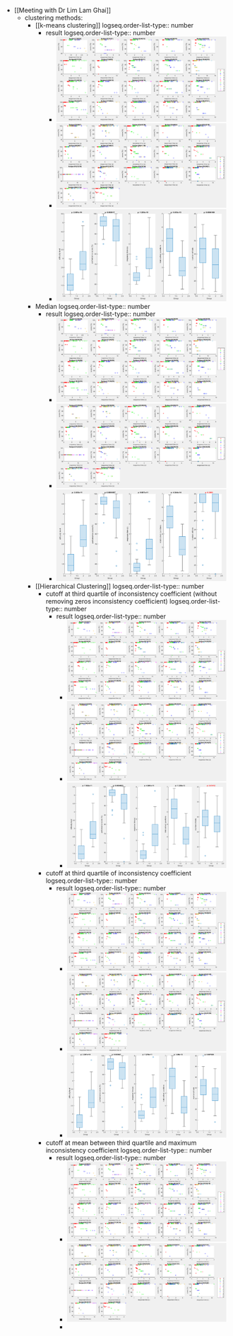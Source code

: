- [[Meeting with Dr Lim Lam Ghai]]
	- clustering methods:
		- [[k-means clustering]]
		  logseq.order-list-type:: number
			- result
			  logseq.order-list-type:: number
				- ![image.png](../assets/image_1724902364790_0.png)
				- ![image.png](../assets/image_1724902393836_0.png)
				- ![image.png](../assets/image_1725017075536_0.png)
		- Median
		  logseq.order-list-type:: number
			- result
			  logseq.order-list-type:: number
				- ![image.png](../assets/image_1724902762329_0.png)
				- ![image.png](../assets/image_1724902720944_0.png)
				- ![image.png](../assets/image_1725017120992_0.png)
		- [[Hierarchical Clustering]]
		  logseq.order-list-type:: number
			- cutoff at third quartile of inconsistency coefficient (without removing zeros inconsistency coefficient)
			  logseq.order-list-type:: number
				- result
				  logseq.order-list-type:: number
					- ![image.png](../assets/image_1724910619954_0.png)
					- ![image.png](../assets/image_1724910582795_0.png)
					- ![image.png](../assets/image_1725017239045_0.png)
			- cutoff at third quartile of inconsistency coefficient
			  logseq.order-list-type:: number
				- result
				  logseq.order-list-type:: number
					- ![image.png](../assets/image_1724910952992_0.png)
					- ![image.png](../assets/image_1724910975737_0.png)
					- ![image.png](../assets/image_1725017322968_0.png)
			- cutoff at mean between third quartile and maximum inconsistency coefficient
			  logseq.order-list-type:: number
				- result
				  logseq.order-list-type:: number
					- ![image.png](../assets/image_1724911212918_0.png)
					- ![image.png](../assets/image_1724911232050_0.png)
					-